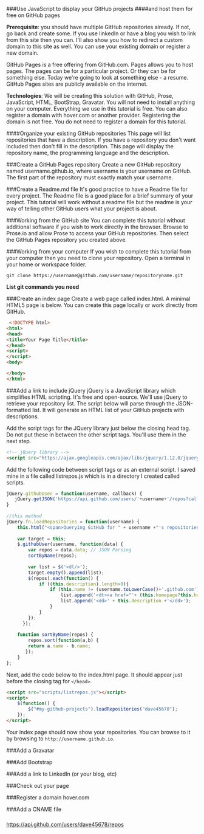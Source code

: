 ###Use JavaScript to display your GitHub projects
####and host them for free on GitHub pages


**Prerequisite**: you should have multiple GitHub repositories already. If not, go back and create some. If you use linkedIn or have a blog you wish to link from this site then you can. I'll also show you how to redirect a custom domain to this site as well. You can use your existing domain or register a new domain. 

GitHub Pages is a free offering from GitHub.com. Pages allows you to host pages. The pages can be for a particular project. Or they can be for something else. Today we're going to look at something else - a resume. GitHub Pages sites are publicly available on the internet. 

**Technologies**: We will be creating this solution with GitHub, Prose, JavaScript, HTML, BootStrap, Gravatar. You will not need to install anything on your computer. Everything we use in this tutorial is free. You can also register a domain with  hover.com or another provider. Registering the domain is not free. You do not need to register a domain for this tutorial.  

####Organize your existing GitHub repositories
This page will list repositories that have a description. If you have a repository you don't want included then don't fill in the description. This page will display the repository name, the programming language and the description.

###Create a GitHub Pages repository
Create a new GitHub repository named username.github.io, where username is your username on GitHub.  The first part of the repository must exactly match your username. 

###Create a Readme.md file
It's good practice to have a Readme file for every project. The Readme file  is a good place for a brief summary of your project. This tutorial will work without a readme file but the readme is your way of telling other GitHub users what your project is about.

###Working from the GitHub site
You can complete this tutorial without additional software if you wish to work directly in the browser. Browse to Prose.io and allow Prose to access your GitHub repositories. Then select the GitHub Pages repository you created above.

###Working from your computer
If you wish to complete this tutorial from your computer then you need to clone your repository. Open a terminal in your home or workspace folder. 
```
git clone https://username@github.com/username/repositoryname.git
```

**List git commands you need**

###Create an index page 
Create a web page called index.html.  A minimal HTML5 page is below. You can create this page locally or work directly from GitHub. 
```html
 <!DOCTYPE html>
<html>
<head>
<title>Your Page Title</title>
</head>
<script>
</script>
<body>

</body>
</html> 
```

###Add a link to include jQuery
jQuery is a JavaScript library which simplifies HTML scripting. It's free and open-source. We'll use jQuery to retrieve your repository list. The script below will parse through the JSON-formatted list. It will generate an HTML list of your GitHub projects with descriptions.

Add the script tags for the JQuery library just below the closing head tag. Do not put these in between the other script tags. You'll use them in the next step. 
```html
<!-- jQuery library -->
<script src="https://ajax.googleapis.com/ajax/libs/jquery/1.12.0/jquery.min.js"></script>
```

Add the following code between script tags or as an external script. I saved mine in a file called listrepos.js which is in a directory I created called scripts.


```javascript
jQuery.githubUser = function(username, callback) {
   jQuery.getJSON('https://api.github.com/users/'+username+'/repos?callback=?',callback)
}
 
//this method
jQuery.fn.loadRepositories = function(username) {
    this.html("<span>Querying GitHub for " + username +"'s repositories...</span>");
     
    var target = this;
    $.githubUser(username, function(data) {
        var repos = data.data; // JSON Parsing
        sortByName(repos);    
     
        var list = $('<dl/>');
        target.empty().append(list);
        $(repos).each(function() {
        	if ((this.description).length>0){
	            if (this.name != (username.toLowerCase()+'.github.com')) {
	                list.append('<dt><a href="'+ (this.homepage?this.homepage:this.html_url) +'">' + this.name + '</a> <em>'+(this.language?('('+this.language+')'):'')+'</em></dt>');
	                list.append('<dd>' + this.description +'</dd>');
	            }
        	}
        });      
      });
      
    function sortByName(repos) {
        repos.sort(function(a,b) {
        return a.name - b.name;
       });
    }
};

```
Next, add the code below to the index.html page. It should appear just before the closing tag for ```</head>```.


```html
<script src="scripts/listrepos.js"></script>
<script>
    $(function() {
        $("#my-github-projects").loadRepositories("dave45678");
    });
</script>
```
Your index page should now show your repositories. You can browse to it by browsing to ```http://username.github.io```.

###Add a Gravatar


###Add Bootstrap

###Add a link to LinkedIn (or your blog, etc)


###Check out your page


###Register a domain
hover.com

###Add a CNAME file

###
https://api.github.com/users/dave45678/repos